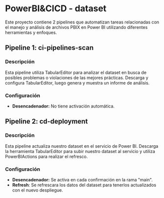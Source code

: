 # PowerBI&CICD - dataset

Este proyecto contiene 2 pipelines que automatizan tareas relacionadas con el manejo y análisis de archivos PBIX en Power BI utilizando diferentes herramientas y enfoques.

## Pipeline 1: ci-pipelines-scan

### Descripción
Esta pipeline utiliza TabularEditor para analizar el dataset en busca de posibles problemas o violaciones de las mejores prácticas. Descarga y configura TabularEditor, luego genera y muestra un informe de análisis.

### Configuración
- **Desencadenador:** No tiene activación automática.

## Pipeline 2: cd-deployment

### Descripción
Esta pipeline actualiza nuestro dataset en el servicio de Power BI. Descarga la herramienta TabularEditor para subir nuestro dataset al servicio y utiliza PowerBIActions para realizar el refresco.

### Configuración
- **Desencadenador:** Se activa en cada confirmación en la rama "main".
- **Refresh**: Se refrescara los datos del dataset para tenerlos actualizados con el nuevo despliegue.
